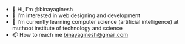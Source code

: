 - 👋 Hi, I’m @binayaginesh
- 👀 I’m interested in web designing and development 
- 🌱 I’m currently learning computer science (artificial intelligence)
  at muthoot institute of technology and science 
- 📫 How to reach me binayaginesh@gmail.com

<!---
binayaginesh/binayaginesh is a ✨ special ✨ repository because its `README.md` (this file) appears on your GitHub profile.
You can click the Preview link to take a look at your changes.
--->
